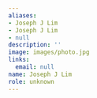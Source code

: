 ```yaml
---
aliases:
- Joseph J Lim
- Joseph J Lim
- null
description: ''
image: images/photo.jpg
links:
  email: null
name: Joseph J Lim
role: unknown
---
```

